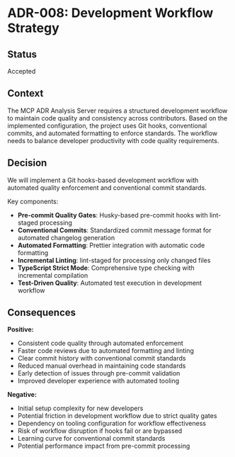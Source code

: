 # ADR-008: Development Workflow Strategy

## Status

Accepted

## Context

The MCP ADR Analysis Server requires a structured development workflow to maintain code quality and consistency across contributors. Based on the implemented configuration, the project uses Git hooks, conventional commits, and automated formatting to enforce standards. The workflow needs to balance developer productivity with code quality requirements.

## Decision

We will implement a Git hooks-based development workflow with automated quality enforcement and conventional commit standards.

Key components:

- **Pre-commit Quality Gates**: Husky-based pre-commit hooks with lint-staged processing
- **Conventional Commits**: Standardized commit message format for automated changelog generation
- **Automated Formatting**: Prettier integration with automatic code formatting
- **Incremental Linting**: lint-staged for processing only changed files
- **TypeScript Strict Mode**: Comprehensive type checking with incremental compilation
- **Test-Driven Quality**: Automated test execution in development workflow

## Consequences

**Positive:**

- Consistent code quality through automated enforcement
- Faster code reviews due to automated formatting and linting
- Clear commit history with conventional commit standards
- Reduced manual overhead in maintaining code standards
- Early detection of issues through pre-commit validation
- Improved developer experience with automated tooling

**Negative:**

- Initial setup complexity for new developers
- Potential friction in development workflow due to strict quality gates
- Dependency on tooling configuration for workflow effectiveness
- Risk of workflow disruption if hooks fail or are bypassed
- Learning curve for conventional commit standards
- Potential performance impact from pre-commit processing
